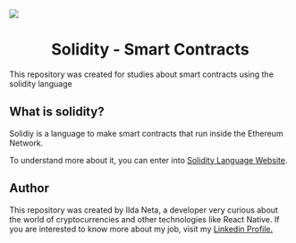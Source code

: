 <img src="https://user-images.githubusercontent.com/21963291/132996929-de472b2a-f6fe-40c8-88c6-d23cb8cf3439.png" />

<h1 align="center">Solidity - Smart Contracts</h1>

This repository was created for studies about smart contracts using the solidity language

## What is solidity?

Solidiy is a language to make smart contracts that run inside the Ethereum Network.

To understand more about it, you can enter into [Solidity Language Website](https://soliditylang.org/).

## Author

This repository was created by Ilda Neta, a developer very curious about the world of cryptocurrencies and other technologies like React Native.
If you are interested to know more about my job, visit my [Linkedin Profile.](https://www.linkedin.com/in/ildaneta/)

